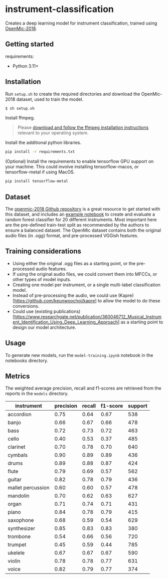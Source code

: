 # instrument-classification

Creates a deep learning model for instrument classification, trained using [OpenMic-2018](https://zenodo.org/records/1432913).

## Getting started

requirements:

- Python 3.11+

## Installation

Run `setup.sh` to create the required directories and download the OpenMic-2018 dataset, used to train the model.

```bash
$ sh setup.sh
```

Install ffmpeg.

> Please [download and follow the ffmpeg installation instructions](https://www.ffmpeg.org/download.html) relevant to your operating system.

Install the additional python libraries.

```bash
pip install -r requirements.txt
```

(Optional) Install the requirements to enable tensorflow GPU support on your machine. This could involve installing tensorflow-macos, or tensorflow-metal if using MacOS.

```bash
pip install tensorflow-metal
```

## Dataset

The [openmic-2018 Github repository](https://github.com/cosmir/openmic-2018) is a great resource to get started with this dataset, and includes an [example notebook](https://github.com/cosmir/openmic-2018/blob/master/examples/modeling-baseline.ipynb) to create and evaluate a random forest classifier for 20 different instruments.
Most important here are the pre-defined train-test split as recommended by the authors to ensure a balanced dataset. The OpenMic dataset contains both the original audio files (in .ogg) format, and pre-processed VGGish features.

## Training considerations

- Using either the original .ogg files as a starting point, or the pre-processed audio features.
- If using the original audio files, we could convert them into MFCCs, or other types of model inputs.
- Creating one model per instrument, or a single multi-label classification model.
- Instead of pre-processing the audio, we could use (Kapre)[https://github.com/keunwoochoi/kapre] to allow the model to do these conversions.
- Could use (existing publications)[https://www.researchgate.net/publication/360046712_Musical_Instrument_Identification_Using_Deep_Learning_Approach] as a starting point to design our model architecture.

## Usage

To generate new models, run the `model-training.ipynb` notebook in the notebooks directory.

## Metrics

The weighted average precision, recall and f1-scores are retrieved from the reports in the `models` directory.

|instrument|precision|recall|f1-score|support|
|--|--|--|--|--|
|accordion|0.75|0.64|0.67|538
|banjo|0.66|0.67|0.66| 478
|bass|0.72|0.73|0.72| 463
|cello|0.40|0.53|0.37| 485
|clarinet|0.70|0.78|0.70| 640
|cymbals|0.90|0.89|0.89| 436
|drums| 0.89|0.88|0.87| 424
|flute|0.79|0.69|0.57| 562
|guitar|0.82|0.78|0.79| 436
|mallet percussion|0.60|0.60|0.57| 478
|mandolin|0.70|0.62|0.63| 627
|organ|0.71|0.74|0.71| 431
|piano|0.84|0.78|0.79| 415
|saxophone|0.68|0.59|0.54| 629
|synthesizer|0.85|0.83|0.83| 380
|trombone|0.54|0.66|0.56| 720
|trumpet|0.45|0.59|0.44| 785
|ukelele|0.67|0.67|0.67| 590
|violin|0.78|0.78|0.77| 631
|voice|0.82|0.79|0.77| 374